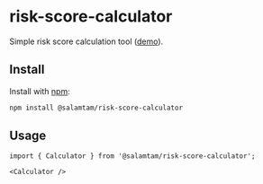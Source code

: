 # risk-score-calculator

Simple risk score calculation tool ([demo](https://dyshh93tawq7r.cloudfront.net/)).

## Install

Install with [npm](https://www.npmjs.com/):

```bash
npm install @salamtam/risk-score-calculator
```

## Usage

```tsx
import { Calculator } from '@salamtam/risk-score-calculator';

<Calculator />
```
